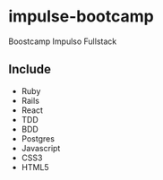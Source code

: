 # impulse-bootcamp

Boostcamp Impulso Fullstack

## Include

- Ruby
- Rails
- React
- TDD
- BDD
- Postgres
- Javascript
- CSS3
- HTML5
